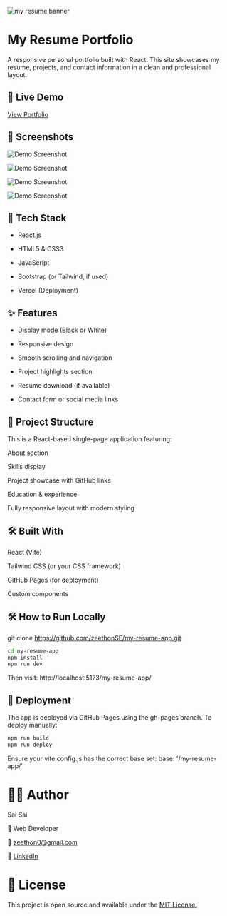 ![my resume banner](./assets/saisai_logo_512x512.png)

# My Resume Portfolio

A responsive personal portfolio built with React. This site showcases my resume, projects, and contact information in a clean and professional layout.


## 🚀 Live Demo

[View Portfolio](https://zeethonse.github.io/my-resume-app/)

## 📸 Screenshots

![Demo Screenshot](./assets/my-resume-lg-dark.webp)

![Demo Screenshot](./assets/my-resume-lg-white.webp)

![Demo Screenshot](./assets/my-resume-sm-dark.webp)

![Demo Screenshot](./assets/my-resume-sm-white.webp)


## 🔧 Tech Stack

- React.js

- HTML5 & CSS3

- JavaScript

- Bootstrap (or Tailwind, if used)

- Vercel (Deployment)


## ✨ Features

- Display mode (Black or White)

- Responsive design

- Smooth scrolling and navigation

- Project highlights section

- Resume download (if available)

- Contact form or social media links


## 📂 Project Structure

This is a React-based single-page application featuring:

About section

Skills display

Project showcase with GitHub links

Education & experience

Fully responsive layout with modern styling


## 🛠️ Built With

React (Vite)

Tailwind CSS (or your CSS framework)

GitHub Pages (for deployment)

Custom components


## 🛠 How to Run Locally

git clone https://github.com/zeethonSE/my-resume-app.git

```bash
cd my-resume-app
npm install
npm run dev
```
Then visit: http://localhost:5173/my-resume-app/


## 🚀 Deployment

The app is deployed via GitHub Pages using the gh-pages branch. To deploy manually:
```bash
npm run build
npm run deploy
```
Ensure your vite.config.js has the correct base set:
base: '/my-resume-app/'


# 🙋‍♂️ Author

Sai Sai

💼 Web Developer

📧 zeethon0@gmail.com

🔗 [LinkedIn](https://linkedin.com/in/ssaiwd25)


# 📄 License

This project is open source and available under the [MIT License.](./LICENSE.txt)